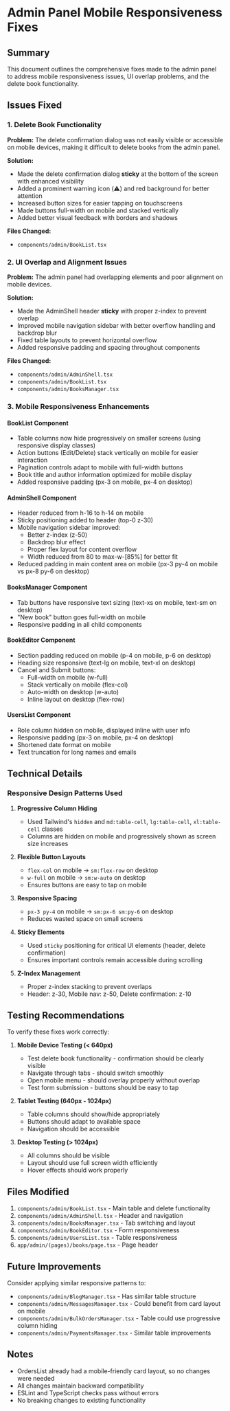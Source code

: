 # Admin Panel Mobile Responsiveness Fixes

## Summary

This document outlines the comprehensive fixes made to the admin panel to address mobile responsiveness issues, UI overlap problems, and the delete book functionality.

## Issues Fixed

### 1. Delete Book Functionality
**Problem:** The delete confirmation dialog was not easily visible or accessible on mobile devices, making it difficult to delete books from the admin panel.

**Solution:**
- Made the delete confirmation dialog **sticky** at the bottom of the screen with enhanced visibility
- Added a prominent warning icon (⚠️) and red background for better attention
- Increased button sizes for easier tapping on touchscreens
- Made buttons full-width on mobile and stacked vertically
- Added better visual feedback with borders and shadows

**Files Changed:**
- `components/admin/BookList.tsx`

### 2. UI Overlap and Alignment Issues
**Problem:** The admin panel had overlapping elements and poor alignment on mobile devices.

**Solution:**
- Made the AdminShell header **sticky** with proper z-index to prevent overlap
- Improved mobile navigation sidebar with better overflow handling and backdrop blur
- Fixed table layouts to prevent horizontal overflow
- Added responsive padding and spacing throughout components

**Files Changed:**
- `components/admin/AdminShell.tsx`
- `components/admin/BookList.tsx`
- `components/admin/BooksManager.tsx`

### 3. Mobile Responsiveness Enhancements

#### BookList Component
- Table columns now hide progressively on smaller screens (using responsive display classes)
- Action buttons (Edit/Delete) stack vertically on mobile for easier interaction
- Pagination controls adapt to mobile with full-width buttons
- Book title and author information optimized for mobile display
- Added responsive padding (px-3 on mobile, px-4 on desktop)

#### AdminShell Component  
- Header reduced from h-16 to h-14 on mobile
- Sticky positioning added to header (top-0 z-30)
- Mobile navigation sidebar improved:
  - Better z-index (z-50)
  - Backdrop blur effect
  - Proper flex layout for content overflow
  - Width reduced from 80 to max-w-[85%] for better fit
- Reduced padding in main content area on mobile (px-3 py-4 on mobile vs px-8 py-6 on desktop)

#### BooksManager Component
- Tab buttons have responsive text sizing (text-xs on mobile, text-sm on desktop)
- "New book" button goes full-width on mobile
- Responsive padding in all child components

#### BookEditor Component
- Section padding reduced on mobile (p-4 on mobile, p-6 on desktop)
- Heading size responsive (text-lg on mobile, text-xl on desktop)
- Cancel and Submit buttons:
  - Full-width on mobile (w-full)
  - Stack vertically on mobile (flex-col)
  - Auto-width on desktop (w-auto)
  - Inline layout on desktop (flex-row)

#### UsersList Component
- Role column hidden on mobile, displayed inline with user info
- Responsive padding (px-3 on mobile, px-4 on desktop)
- Shortened date format on mobile
- Text truncation for long names and emails

## Technical Details

### Responsive Design Patterns Used

1. **Progressive Column Hiding**
   - Used Tailwind's `hidden` and `md:table-cell`, `lg:table-cell`, `xl:table-cell` classes
   - Columns are hidden on mobile and progressively shown as screen size increases

2. **Flexible Button Layouts**
   - `flex-col` on mobile → `sm:flex-row` on desktop
   - `w-full` on mobile → `sm:w-auto` on desktop
   - Ensures buttons are easy to tap on mobile

3. **Responsive Spacing**
   - `px-3 py-4` on mobile → `sm:px-6 sm:py-6` on desktop
   - Reduces wasted space on small screens

4. **Sticky Elements**
   - Used `sticky` positioning for critical UI elements (header, delete confirmation)
   - Ensures important controls remain accessible during scrolling

5. **Z-Index Management**
   - Proper z-index stacking to prevent overlaps
   - Header: z-30, Mobile nav: z-50, Delete confirmation: z-10

## Testing Recommendations

To verify these fixes work correctly:

1. **Mobile Device Testing (< 640px)**
   - Test delete book functionality - confirmation should be clearly visible
   - Navigate through tabs - should switch smoothly
   - Open mobile menu - should overlay properly without overlap
   - Test form submission - buttons should be easy to tap

2. **Tablet Testing (640px - 1024px)**
   - Table columns should show/hide appropriately
   - Buttons should adapt to available space
   - Navigation should be accessible

3. **Desktop Testing (> 1024px)**
   - All columns should be visible
   - Layout should use full screen width efficiently
   - Hover effects should work properly

## Files Modified

1. `components/admin/BookList.tsx` - Main table and delete functionality
2. `components/admin/AdminShell.tsx` - Header and navigation
3. `components/admin/BooksManager.tsx` - Tab switching and layout
4. `components/admin/BookEditor.tsx` - Form responsiveness
5. `components/admin/UsersList.tsx` - Table responsiveness
6. `app/admin/(pages)/books/page.tsx` - Page header

## Future Improvements

Consider applying similar responsive patterns to:
- `components/admin/BlogManager.tsx` - Has similar table structure
- `components/admin/MessagesManager.tsx` - Could benefit from card layout on mobile
- `components/admin/BulkOrdersManager.tsx` - Table could use progressive column hiding
- `components/admin/PaymentsManager.tsx` - Similar table improvements

## Notes

- OrdersList already had a mobile-friendly card layout, so no changes were needed
- All changes maintain backward compatibility
- ESLint and TypeScript checks pass without errors
- No breaking changes to existing functionality
